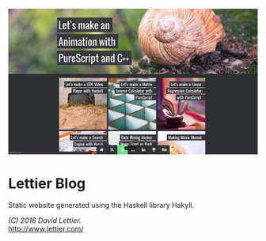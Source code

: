 ![](screenshot.png)

# Lettier Blog

Static website generated using the Haskell library Hakyll.

_(C) 2016 David Lettier._  
http://www.lettier.com/
